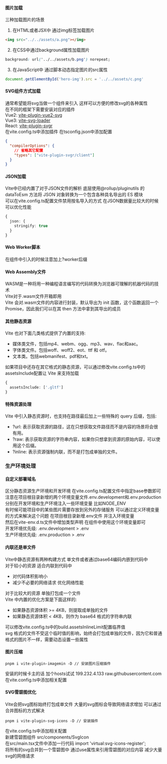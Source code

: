 <!--
 * @Author: sbaoz xiaojz821@hotmail.com
 * @Date: 2022-07-13 15:23:08
 * @LastEditors: sbaoz xiaojz821@hotmail.com
 * @LastEditTime: 2022-07-14 17:27:01
 * @FilePath: \interview_knowledge\interview\Engineering_knowledge\学习笔记\深入浅出Vite\笔记\06.处理静态资源.md
 * @Description: Vite 如何加载静态资源和如何在生产环境中对静态资源进行优化。
 * 如何加载各种静态资源，如图片、svg(组件形式)、JSON、Web Worker 脚本、Web Asssembly 文件等等格式
 * 生产环境，对自定义部署域名、是否应该内联、图片压缩、svg雪碧图等问题进行了详细的探讨和实践
 * 如何定义环境变量文件、如何使用 Glob 导入的语法糖
-->
#### 图片加载
三种加载图片的场景  
1. 在HTML或者JSX中 通过img标签加载图片
```html
<img src="../../assets/a.png"></img>
```
2. 在CSS中通过background属性加载图片
```css
background: url('../../assets/b.png') norepeat;
```
3. 在JavaScript中 通过脚本动态指定图片的src属性
```ts
document.getElementById('hero-img').src = '../../assets/c.png'
```
#### SVG组件方式加载
通常希望能将svg当做一个组件来引入 这样可以方便的修改svg的各种属性  
在不同的框架下需要安装对应的插件  
Vue2: [vite-plugin-vue2-svg](https://github.com/pakholeung37/vite-plugin-vue2-svg)  
Vue3: [vite-svg-loader](https://github.com/jpkleemans/vite-svg-loader)  
React: [vite-plugin-svgr](https://github.com/pd4d10/vite-plugin-svgr)  
在vite.config.ts中添加插件
在tsconfig.json中添加配置  
```json
{
  "compilerOptions": {
    // 省略其它配置
    "types": ["vite-plugin-svgr/client"]
  }
}
```
#### JSON加载
Vite中已经内置了对于JSON文件的解析 底层使用@rollup/pluginutils 的 dataToEsm 方法将 JSON 对象转换为一个包含各种具名导出的 ES 模块  
可以在vite.config.ts配置文件禁用按名导入的方式 在JSON数据量比较大的时候 可以优化性能  
```ts
{
  json: {
    stringify: true
  }
}
```
#### Web Worker脚本
在组件中引入的时候注意加上?worker后缀
#### Web Assembly文件
WASM是一种将用一种编程语言编写的代码转换为浏览器可理解的机器代码的技术  
Vite对于.wasm文件开箱即用  
Vite 会对.wasm文件的内容进行封装，默认导出为 init 函数，这个函数返回一个 Promise，因此我们可以在其 then 方法中拿到其导出的成员  
#### 其他静态资源
Vite 也对下面几类格式提供了内置的支持:  
- 媒体类文件，包括mp4、webm、ogg、mp3、wav、flac和aac。
- 字体类文件。包括woff、woff2、eot、ttf 和 otf。
- 文本类。包括webmanifest、pdf和txt。  

如果项目中还存在其它格式的静态资源，可以通过修改vite.config.ts中的assetsInclude配置让 Vite 来支持加载  
```ts
{
  assetsInclude: ['.gltf']
}
```
#### 特殊资源处理
Vite 中引入静态资源时，也支持在路径最后加上一些特殊的 query 后缀，包括:  
- ?url: 表示获取资源的路径，这在只想获取文件路径而不是内容的场景将会很有用。
- ?raw: 表示获取资源的字符串内容，如果你只想拿到资源的原始内容，可以使用这个后缀。
- ?inline: 表示资源强制内联，而不是打包成单独的文件。

### 生产环境处理
#### 自定义部署域名
区分静态资源生产环境和开发环境 在vite.config.ts配置文件中指定base参数即可  
注意在项目根目录新增的两个环境变量文件.env.development和.env.production 分别在开发环境和生产环境注入一些环境变量 比如NODE_ENV  
有时候可能项目中的某些图片需要存放到另外的存储服务 可以通过定义环境变量的方式来解决这个问题 在项目根目录新增.env文件 并注入环境变量  
然后在vite-env.d.ts文件中增加类型声明 在组件中使用这个环境变量即可  
开发环境优先级: .env.development > .env  
生产环境优先级: .env.production > .env  
#### 内联还是单文件
Vite中静态资源有两种构建方式 单文件或者通过base64编码内嵌到代码中  
对于较小的资源 适合内联到代码中  
- 对代码体积影响小
- 减少不必要的网络请求 优化网络性能

对于比较大的资源 单独打包成一个文件  
Vite 中内置的优化方案是下面这样的:  
- 如果静态资源体积 >= 4KB，则提取成单独的文件
- 如果静态资源体积 < 4KB，则作为 base64 格式的字符串内联

可以修改vite.config.ts中的build.assetsInlineLimit配置临界值  
svg 格式的文件不受这个临时值的影响，始终会打包成单独的文件，因为它和普通格式的图片不一样，需要动态设置一些属性  
#### 图片压缩
```
pnpm i vite-plugin-imagemin -D // 安装图片压缩插件
```
安装的时候卡主的话 加个hosts试试 199.232.4.133 raw.githubusercontent.com
在vite.config.ts中添加相关配置  
#### SVG雪碧图优化
Vite会把svg图标始终打包成单文件 大量的svg图标会导致网络请求增加 可以通过合并图标的方式解决
```
pnpm i vite-plugin-svg-icons -D // 安装插件
```
在vite.config.ts中添加相关配置  
新建雪碧图组件 src/components/SvgIcon  
在src/main.tsx文件中添加一行代码 import 'virtual:svg-icons-register';  
将所有的svg合并到一个雪碧图中 通过use属性来引用雪碧图的对应内容 减少大量svg的网络请求
